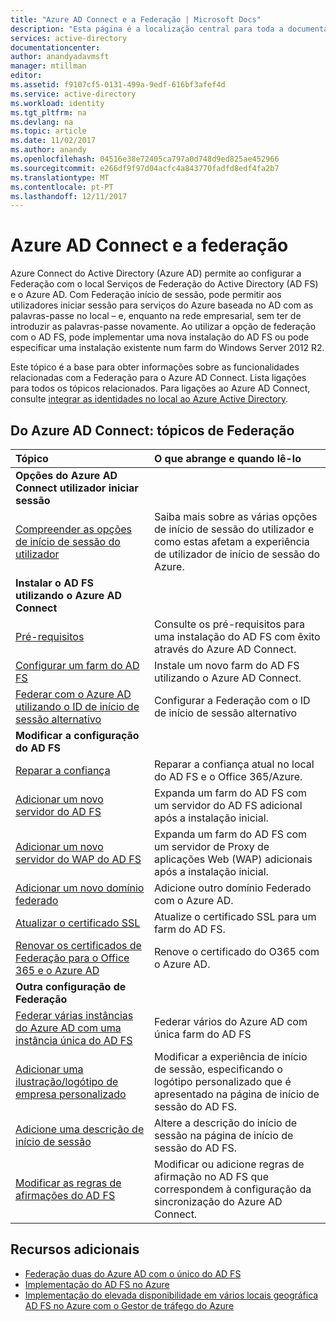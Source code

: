 ```yaml
---
title: "Azure AD Connect e a Federação | Microsoft Docs"
description: "Esta página é a localização central para toda a documentação relativas à operações do AD FS que utilizam o Azure AD Connect."
services: active-directory
documentationcenter: 
author: anandyadavmsft
manager: mtillman
editor: 
ms.assetid: f9107cf5-0131-499a-9edf-616bf3afef4d
ms.service: active-directory
ms.workload: identity
ms.tgt_pltfrm: na
ms.devlang: na
ms.topic: article
ms.date: 11/02/2017
ms.author: anandy
ms.openlocfilehash: 04516e38e72405ca797a0d748d9ed825ae452966
ms.sourcegitcommit: e266df9f97d04acfc4a843770fadfd8edf4fa2b7
ms.translationtype: MT
ms.contentlocale: pt-PT
ms.lasthandoff: 12/11/2017
---
```

# <a name="azure-ad-connect-and-federation"></a>Azure AD Connect e a federação
Azure Connect do Active Directory (Azure AD) permite ao configurar a Federação com o local Serviços de Federação do Active Directory (AD FS) e o Azure AD. Com Federação início de sessão, pode permitir aos utilizadores iniciar sessão para serviços do Azure baseada no AD com as palavras-passe no local – e, enquanto na rede empresarial, sem ter de introduzir as palavras-passe novamente. Ao utilizar a opção de federação com o AD FS, pode implementar uma nova instalação do AD FS ou pode especificar uma instalação existente num farm do Windows Server 2012 R2.

Este tópico é a base para obter informações sobre as funcionalidades relacionadas com a Federação para o Azure AD Connect. Lista ligações para todos os tópicos relacionados. Para ligações ao Azure AD Connect, consulte [integrar as identidades no local ao Azure Active Directory](active-directory-aadconnect.md).

## <a name="azure-ad-connect-federation-topics"></a>Do Azure AD Connect: tópicos de Federação
| Tópico | O que abrange e quando lê-lo |
|:--- |:--- |
| **Opções do Azure AD Connect utilizador iniciar sessão** | |
| [Compreender as opções de início de sessão do utilizador](active-directory-aadconnect-user-signin.md) |Saiba mais sobre as várias opções de início de sessão do utilizador e como estas afetam a experiência de utilizador de início de sessão do Azure. |
| **Instalar o AD FS utilizando o Azure AD Connect** | |
| [Pré-requisitos](active-directory-aadconnect-get-started-custom.md#ad-fs-configuration-pre-requisites) |Consulte os pré-requisitos para uma instalação do AD FS com êxito através do Azure AD Connect. |
| [Configurar um farm do AD FS](active-directory-aadconnect-get-started-custom.md#configuring-federation-with-ad-fs) |Instale um novo farm do AD FS utilizando o Azure AD Connect. |
| [Federar com o Azure AD utilizando o ID de início de sessão alternativo](active-directory-aadconnect-federation-management.md#alternateid) | Configurar a Federação com o ID de início de sessão alternativo  |
| **Modificar a configuração do AD FS** | |
| [Reparar a confiança](active-directory-aadconnect-federation-management.md#repairthetrust) |Reparar a confiança atual no local do AD FS e o Office 365/Azure. |
| [Adicionar um novo servidor do AD FS](active-directory-aadconnect-federation-management.md#addadfsserver) |Expanda um farm do AD FS com um servidor do AD FS adicional após a instalação inicial. |
| [Adicionar um novo servidor do WAP do AD FS](active-directory-aadconnect-federation-management.md#addwapserver) |Expanda um farm do AD FS com um servidor de Proxy de aplicações Web (WAP) adicionais após a instalação inicial. |
| [Adicionar um novo domínio federado](active-directory-aadconnect-federation-management.md#addfeddomain) |Adicione outro domínio Federado com o Azure AD. |
| [Atualizar o certificado SSL](active-directory-aadconnectfed-ssl-update.md)| Atualize o certificado SSL para um farm do AD FS. |
| [Renovar os certificados de Federação para o Office 365 e o Azure AD](active-directory-aadconnect-o365-certs.md)|Renove o certificado do O365 com o Azure AD.|
| **Outra configuração de Federação** | |
| [Federar várias instâncias do Azure AD com uma instância única do AD FS](active-directory-aadconnectfed-single-adfs-multitenant-federation.md) | Federar vários do Azure AD com única farm do AD FS| 
| [Adicionar uma ilustração/logótipo de empresa personalizado](active-directory-aadconnect-federation-management.md#customlogo) |Modificar a experiência de início de sessão, especificando o logótipo personalizado que é apresentado na página de início de sessão do AD FS. |
| [Adicione uma descrição de início de sessão](active-directory-aadconnect-federation-management.md#addsignindescription) |Altere a descrição do início de sessão na página de início de sessão do AD FS. |
| [Modificar as regras de afirmações do AD FS](active-directory-aadconnect-federation-management.md#modclaims) |Modificar ou adicione regras de afirmação no AD FS que correspondem à configuração da sincronização do Azure AD Connect. |


## <a name="additional-resources"></a>Recursos adicionais
* [Federação duas do Azure AD com o único do AD FS](active-directory-aadconnectfed-single-adfs-multitenant-federation.md)
* [Implementação do AD FS no Azure](active-directory-aadconnect-azure-adfs.md)
* [Implementação do elevada disponibilidade em vários locais geográfica AD FS no Azure com o Gestor de tráfego do Azure](../active-directory-adfs-in-azure-with-azure-traffic-manager.md)
